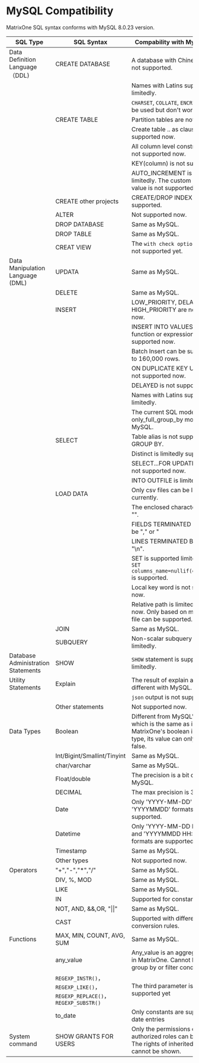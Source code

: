 # **MySQL Compatibility**

MatrixOne SQL syntax conforms with MySQL 8.0.23 version.

|  SQL Type   | SQL Syntax  |  Compability with MySQL8.0.23   |
|  ----  | ----  |  ----  |
| Data Definition Language（DDL)  | CREATE DATABASE | A database with Chinese name is not supported. |
|   |   | Names with Latins support limitedly.  |
|   |   | `CHARSET`, `COLLATE`, `ENCRYPTION` can be used but don't work. |
|   |  CREATE TABLE | Partition tables are not supported.  |
|   |   | Create table .. as clause is not supported now. |
|   |   | All column level constraints are not supported now. |
|   |   | KEY(column) is not supported yet.|
| | | AUTO_INCREMENT is supported limitedly. The custom starting value is not supported yet.|
|   | CREATE other projects | CREATE/DROP INDEX is not supported. |
|   | ALTER | Not supported now.  |
|   |DROP DATABASE| 	Same as MySQL.|
|   |DROP TABLE	| Same as MySQL.|
||CREAT VIEW|The `with check option` clause is not supported yet.|
| Data Manipulation Language (DML)  |UPDATA|Same as MySQL.|
||DELETE|Same as MySQL.|
||INSERT | LOW_PRIORITY, DELAYED, HIGH_PRIORITY are not supported now.  |
|   |   | INSERT INTO VALUES with function or expression is not supported now. |
|   |   | Batch Insert can be supported up to 160,000 rows.  |
|   |   | ON DUPLICATE KEY UPDATE is not supported  now.  |
|   |   | DELAYED is not supported now.  |
|   |   | Names with Latins support limitedly.  |
|   |   | The current SQL mode is just like only_full_group_by mode in MySQL.  |
|   | SELECT | Table alias is not supported in GROUP BY.  |
|   |   | Distinct is limitedly support.  |
|   |   | SELECT...FOR UPDATE clause is not supported now.  |
|   |   | INTO OUTFILE is limitedly support. |
|   | LOAD DATA | Only csv files can be loaded currently.  |
|   |   | The enclosed character should be "".  |
|   |   | FIELDS TERMINATED BY should be "," or "|
|   |   | LINES TERMINATED BY should be "\n". |
|   |   | SET is supported limitedly. Only `SET columns_name=nullif(expr1,expr2)` is supported. |
|   |   | Local key word is not supported now. |
|   |   | Relative path is limited supported now. Only based on mo-server file can be supported. |
||JOIN|Same as MySQL.|
| | SUBQUERY | Non-scalar subquery is supported limitedly. |
| Database Administration Statements  | SHOW | `SHOW` statement is supported limitedly.  |
| Utility Statements  | Explain | The result of explain a SQL is different with MySQL. |
|||`json` output is not supported yet.|
|   | Other statements | Not supported now.  |
| Data Types | Boolean | Different from MySQL's boolean which is the same as int , MatrixOne's boolean is a new type, its value can only be true or false. |
||Int/Bigint/Smallint/Tinyint|Same as MySQL.|
||char/varchar|Same as MySQL.|
|   | Float/double | The precision is a bit different with MySQL.  |
| | DECIMAL | The max precision is 38 digits. |
|   | Date | Only 'YYYY-MM-DD' and 'YYYYMMDD' formats are supported.  |
|   | Datetime | Only 'YYYY-MM-DD HH:MM:SS' and 'YYYYMMDD HH:MM:SS' formats are supported.  |
| | Timestamp | Same as MySQL. |
|   | Other types | Not supported now.  |
| Operators  | "+","-","*","/"|Same as MySQL.|
||	DIV, %, MOD|Same as MySQL.|
||LIKE|Same as MySQL.|
||IN | Supported for constant lists  |
||NOT, AND, &&,OR, "\|\|" | Same as MySQL.|
|   | CAST | Supported with different conversion rules. |
| Functions |  MAX, MIN, COUNT, AVG, SUM | Same as MySQL. |
||any_value | Any_value is an aggregate function in MatrixOne. Cannot be used in group by or filter condition. |
||`REGEXP_INSTR()`，`REGEXP_LIKE()`，`REGEXP_REPLACE()`，`REGEXP_SUBSTR()`|The third parameter is not supported yet|
||to_date|Only constants are supported for date entries|
|System command|SHOW GRANTS FOR USERS| Only the permissions of directly authorized roles can be displayed. The rights of inherited roles cannot be shown. |
